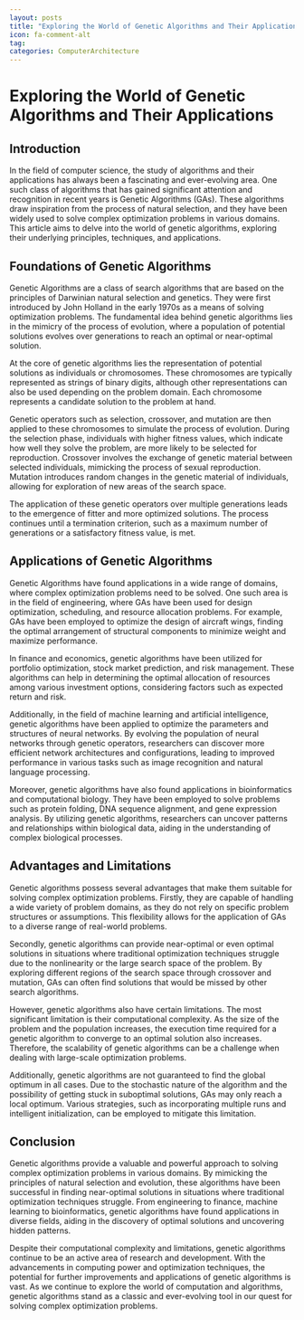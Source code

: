 ```yaml
---
layout: posts
title: "Exploring the World of Genetic Algorithms and Their Applications"
icon: fa-comment-alt
tag:      
categories: ComputerArchitecture
---
```



# Exploring the World of Genetic Algorithms and Their Applications

## Introduction

In the field of computer science, the study of algorithms and their applications has always been a fascinating and ever-evolving area. One such class of algorithms that has gained significant attention and recognition in recent years is Genetic Algorithms (GAs). These algorithms draw inspiration from the process of natural selection, and they have been widely used to solve complex optimization problems in various domains. This article aims to delve into the world of genetic algorithms, exploring their underlying principles, techniques, and applications.

## Foundations of Genetic Algorithms

Genetic Algorithms are a class of search algorithms that are based on the principles of Darwinian natural selection and genetics. They were first introduced by John Holland in the early 1970s as a means of solving optimization problems. The fundamental idea behind genetic algorithms lies in the mimicry of the process of evolution, where a population of potential solutions evolves over generations to reach an optimal or near-optimal solution.

At the core of genetic algorithms lies the representation of potential solutions as individuals or chromosomes. These chromosomes are typically represented as strings of binary digits, although other representations can also be used depending on the problem domain. Each chromosome represents a candidate solution to the problem at hand.

Genetic operators such as selection, crossover, and mutation are then applied to these chromosomes to simulate the process of evolution. During the selection phase, individuals with higher fitness values, which indicate how well they solve the problem, are more likely to be selected for reproduction. Crossover involves the exchange of genetic material between selected individuals, mimicking the process of sexual reproduction. Mutation introduces random changes in the genetic material of individuals, allowing for exploration of new areas of the search space.

The application of these genetic operators over multiple generations leads to the emergence of fitter and more optimized solutions. The process continues until a termination criterion, such as a maximum number of generations or a satisfactory fitness value, is met.

## Applications of Genetic Algorithms

Genetic Algorithms have found applications in a wide range of domains, where complex optimization problems need to be solved. One such area is in the field of engineering, where GAs have been used for design optimization, scheduling, and resource allocation problems. For example, GAs have been employed to optimize the design of aircraft wings, finding the optimal arrangement of structural components to minimize weight and maximize performance.

In finance and economics, genetic algorithms have been utilized for portfolio optimization, stock market prediction, and risk management. These algorithms can help in determining the optimal allocation of resources among various investment options, considering factors such as expected return and risk.

Additionally, in the field of machine learning and artificial intelligence, genetic algorithms have been applied to optimize the parameters and structures of neural networks. By evolving the population of neural networks through genetic operators, researchers can discover more efficient network architectures and configurations, leading to improved performance in various tasks such as image recognition and natural language processing.

Moreover, genetic algorithms have also found applications in bioinformatics and computational biology. They have been employed to solve problems such as protein folding, DNA sequence alignment, and gene expression analysis. By utilizing genetic algorithms, researchers can uncover patterns and relationships within biological data, aiding in the understanding of complex biological processes.

## Advantages and Limitations

Genetic algorithms possess several advantages that make them suitable for solving complex optimization problems. Firstly, they are capable of handling a wide variety of problem domains, as they do not rely on specific problem structures or assumptions. This flexibility allows for the application of GAs to a diverse range of real-world problems.

Secondly, genetic algorithms can provide near-optimal or even optimal solutions in situations where traditional optimization techniques struggle due to the nonlinearity or the large search space of the problem. By exploring different regions of the search space through crossover and mutation, GAs can often find solutions that would be missed by other search algorithms.

However, genetic algorithms also have certain limitations. The most significant limitation is their computational complexity. As the size of the problem and the population increases, the execution time required for a genetic algorithm to converge to an optimal solution also increases. Therefore, the scalability of genetic algorithms can be a challenge when dealing with large-scale optimization problems.

Additionally, genetic algorithms are not guaranteed to find the global optimum in all cases. Due to the stochastic nature of the algorithm and the possibility of getting stuck in suboptimal solutions, GAs may only reach a local optimum. Various strategies, such as incorporating multiple runs and intelligent initialization, can be employed to mitigate this limitation.

## Conclusion

Genetic algorithms provide a valuable and powerful approach to solving complex optimization problems in various domains. By mimicking the principles of natural selection and evolution, these algorithms have been successful in finding near-optimal solutions in situations where traditional optimization techniques struggle. From engineering to finance, machine learning to bioinformatics, genetic algorithms have found applications in diverse fields, aiding in the discovery of optimal solutions and uncovering hidden patterns.

Despite their computational complexity and limitations, genetic algorithms continue to be an active area of research and development. With the advancements in computing power and optimization techniques, the potential for further improvements and applications of genetic algorithms is vast. As we continue to explore the world of computation and algorithms, genetic algorithms stand as a classic and ever-evolving tool in our quest for solving complex optimization problems.